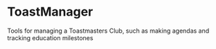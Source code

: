 # ToastManager
Tools for managing a Toastmasters Club, such as making agendas and tracking education milestones
